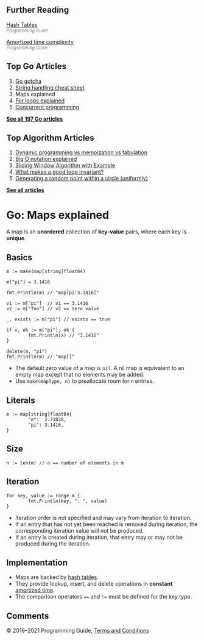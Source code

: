 ## Further Reading

[Hash Tables](../hash-tables.html)  
<span style="color: grey; font-style: italic; font-size: smaller">Programming.Guide</span>

[Amortized time complexity](../amortized-time-complexity-analysis.html)  
<span style="color: grey; font-style: italic; font-size: smaller">Programming.Guide</span>

## Top Go Articles

1.  [Go gotcha](go-gotcha.html)
2.  [String handling cheat sheet](string-functions-reference-cheat-sheet.html)
3.  Maps explained
4.  [For loops explained](for-loop.html)
5.  [Concurrent programming](go-concurrency-tutorial.html)

[**See all 197 Go articles**](index.html)

## Top Algorithm Articles

1.  [Dynamic programming vs memoization vs tabulation](../dynamic-programming-vs-memoization-vs-tabulation.html)
2.  [Big O notation explained](../big-o-notation-explained.html)
3.  [Sliding Window Algorithm with Example](../sliding-window-example.html)
4.  [What makes a good loop invariant?](../what-makes-a-good-loop-invariant.html)
5.  [Generating a random point within a circle (uniformly)](../random-point-within-circle.html)

[**See all articles**](../index.html)

# Go: Maps explained

A map is an **unordered** collection of **key-value** pairs, where each key is **unique**.

## Basics

    m := make(map[string]float64)

    m["pi"] = 3.1416

    fmt.Println(m) // "map[pi:3.1416]"

    v1 := m["pi"]  // v1 == 3.1416
    v2 := m["foo"] // v2 == zero value

    _, exists := m["pi"] // exists == true

    if x, ok := m["pi"]; ok {
            fmt.Println(x) // "3.1416"
    }

    delete(m, "pi")
    fmt.Println(m) // "map[]"

- The default zero value of a map is `nil`. A nil map is equivalent to an empty map except that no elements may be added.
- Use `make(mapType, n)` to preallocate room for `n` entries.

## Literals

    m := map[string]float64{
            "e":  2.71828,
            "pi": 3.1416,
    }

## Size

    n := len(m) // n == number of elements in m

## Iteration

    for key, value := range m {
            fmt.Println(key, ": ", value)
    }

- Iteration order is not specified and may vary from iteration to iteration.
- If an entry that has not yet been reached is removed during iteration, the corresponding iteration value will not be produced.
- If an entry is created during iteration, that entry may or may not be produced during the iteration.

## Implementation

- Maps are backed by [hash tables](../hash-tables.html).
- They provide lookup, insert, and delete operations in **constant** [amortized time](../amortized-time-complexity-analysis.html).
- The comparison operators `==` and `!=` must be defined for the key type.

## Comments



© 2016–2021 Programming.Guide, [Terms and Conditions](../terms-and-conditions.html)
